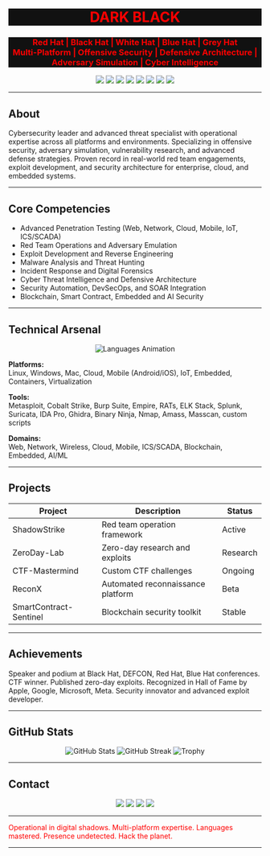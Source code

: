 <!-- Ultra Professional Hacker Profile | Black Theme -->

<h1 align="center" style="color:#ff0000; background:#111;">
  <span style="color:#ff0000;">DARK BLACK
</h1>
<h3 align="center" style="background:#111; color:#ff0000;">
Red Hat | Black Hat | White Hat | Blue Hat | Grey Hat<br>
Multi-Platform | Offensive Security | Defensive Architecture | Adversary Simulation | Cyber Intelligence
</h3>

<p align="center">
  <img src="https://img.shields.io/badge/Status-Supreme%20Hacker-black?style=for-the-badge&logo=linux&logoColor=white">
  <img src="https://img.shields.io/badge/Red%20Hat-Aggressive-critical?style=for-the-badge&logo=redhat">
  <img src="https://img.shields.io/badge/Black%20Hat-Offensive-darkred?style=for-the-badge&logo=ghost">
  <img src="https://img.shields.io/badge/White%20Hat-Ethical-green?style=for-the-badge&logo=github">
  <img src="https://img.shields.io/badge/Blue%20Hat-Defensive-blue?style=for-the-badge&logo=microsoft">
  <img src="https://img.shields.io/badge/Grey%20Hat-Hybrid-gray?style=for-the-badge&logo=hackthebox">
  <img src="https://img.shields.io/badge/Platforms-Linux,Windows,Mac,Cloud,Mobile,IoT-black?style=for-the-badge&logo=raspberrypi">
  <img src="https://komarev.com/ghpvc/?username=darkblackorganization&color=red">
</p>

---

## About

Cybersecurity leader and advanced threat specialist with operational expertise across all platforms and environments. Specializing in offensive security, adversary simulation, vulnerability research, and advanced defense strategies. Proven record in real-world red team engagements, exploit development, and security architecture for enterprise, cloud, and embedded systems.

---

## Core Competencies

- Advanced Penetration Testing (Web, Network, Cloud, Mobile, IoT, ICS/SCADA)
- Red Team Operations and Adversary Emulation
- Exploit Development and Reverse Engineering
- Malware Analysis and Threat Hunting
- Incident Response and Digital Forensics
- Cyber Threat Intelligence and Defensive Architecture
- Security Automation, DevSecOps, and SOAR Integration
- Blockchain, Smart Contract, Embedded and AI Security

---

## Technical Arsenal

<p align="center">
  <img src="https://readme-typing-svg.demolab.com?font=Fira+Code&size=22&pause=1000&color=FF0000&center=true&vCenter=true&width=800&lines=Python+%E2%96%B2+C+%E2%96%B2+C%2B%2B+%E2%96%B2+C%23+%E2%96%B2+Java+%E2%96%B2+JavaScript+%E2%96%B2+Bash+%E2%96%B2+Go+%E2%96%B2+Rust+%E2%96%B2+PowerShell+%E2%96%B2+Ruby+%E2%96%B2+Perl+%E2%96%B2+PHP+%E2%96%B2+Assembly+%E2%96%B2+TypeScript+%E2%96%B2+Scala+%E2%96%B2+Objective-C+%E2%96%B2+Swift+%E2%96%B2+Kotlin+%E2%96%B2+R+%E2%96%B2+MATLAB+%E2%96%B2+SQL+%E2%96%B2+HTML+%E2%96%B2+CSS+%E2%96%B2+Lua+%E2%96%B2+Groovy+%E2%96%B2+VBA+%E2%96%B2+Dart+%E2%96%B2+Elixir+%E2%96%B2+Haskell+%E2%96%B2+F%23+%E2%96%B2+Clojure" alt="Languages Animation" />
</p>

**Platforms:**  
Linux, Windows, Mac, Cloud, Mobile (Android/iOS), IoT, Embedded, Containers, Virtualization

**Tools:**  
Metasploit, Cobalt Strike, Burp Suite, Empire, RATs, ELK Stack, Splunk, Suricata, IDA Pro, Ghidra, Binary Ninja, Nmap, Amass, Masscan, custom scripts

**Domains:**  
Web, Network, Wireless, Cloud, Mobile, ICS/SCADA, Blockchain, Embedded, AI/ML

---

## Projects

| Project               | Description                         | Status    |
|-----------------------|-------------------------------------|-----------|
| ShadowStrike          | Red team operation framework        | Active    |
| ZeroDay-Lab           | Zero-day research and exploits      | Research  |
| CTF-Mastermind        | Custom CTF challenges               | Ongoing   |
| ReconX                | Automated reconnaissance platform   | Beta      |
| SmartContract-Sentinel| Blockchain security toolkit         | Stable    |

---

## Achievements

Speaker and podium at Black Hat, DEFCON, Red Hat, Blue Hat conferences. CTF winner. Published zero-day exploits. Recognized in Hall of Fame by Apple, Google, Microsoft, Meta. Security innovator and advanced exploit developer.

---

## GitHub Stats

<p align="center">
  <img src="https://github-readme-stats.vercel.app/api?username=darkblackorganization&show_icons=true&theme=dark" alt="GitHub Stats" />
  <img src="https://github-readme-streak-stats.herokuapp.com/?user=darkblackorganization&theme=dark" alt="GitHub Streak" />
  <img src="https://github-profile-trophy.vercel.app/?username=darkblackorganization&theme=darkhub&no-frame=true&margin-w=15" alt="Trophy" />
</p>

---

## Contact

<p align="center">
  <a href="https://twitter.com/yourhandle"><img src="https://img.shields.io/badge/Twitter-@yourhandle-1DA1F2?style=for-the-badge&logo=twitter&logoColor=white"></a>
  <a href="https://linkedin.com/in/yourprofile"><img src="https://img.shields.io/badge/LinkedIn-Connect-blue?style=for-the-badge&logo=linkedin&logoColor=white"></a>
  <a href="https://yourwebsite.com"><img src="https://img.shields.io/badge/Website-Visit-24292F?style=for-the-badge&logo=firefox&logoColor=white"></a>
  <a href="mailto:your@email.com"><img src="https://img.shields.io/badge/Email-Contact-EA4335?style=for-the-badge&logo=gmail&logoColor=white"></a>
</p>

---

<span style="color:#ff0000;">
Operational in digital shadows. Multi-platform expertise. Languages mastered. Presence undetected. Hack the planet.
</span>

---

<!-- For best results, use GitHub dark theme for your README. -->

